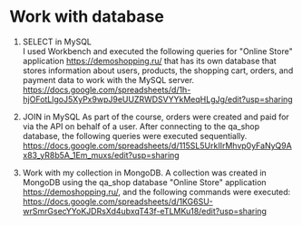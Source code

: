 # Work with database  
1. SELECT in MySQL  
I used Workbench and executed the following queries for "Online Store" application https://demoshopping.ru/ that has its own database that stores information about users, products, the shopping cart, orders, and payment data to work with the MySQL server.   
https://docs.google.com/spreadsheets/d/1h-hjOFotLlgoJ5XyPx9wpJ9eUUZRWDSVYYkMeqHLgJg/edit?usp=sharing

2. JOIN in MySQL
As part of the course, orders were created and paid for via the API on behalf of a user. After connecting to the qa_shop database, the following queries were executed sequentially.  
https://docs.google.com/spreadsheets/d/115SL5UrkIIrMhvp0yFaNyQ9Ax83_yR8b5A_1Em_muxs/edit?usp=sharing

4. Work with my collection in MongoDB. A collection was created in MongoDB using the qa_shop database  "Online Store" application https://demoshopping.ru/, and the following commands were executed:   
https://docs.google.com/spreadsheets/d/1KG6SU-wrSmrGsecYYoKJDRsXd4ubxqT43f-eTLMKu18/edit?usp=sharing
